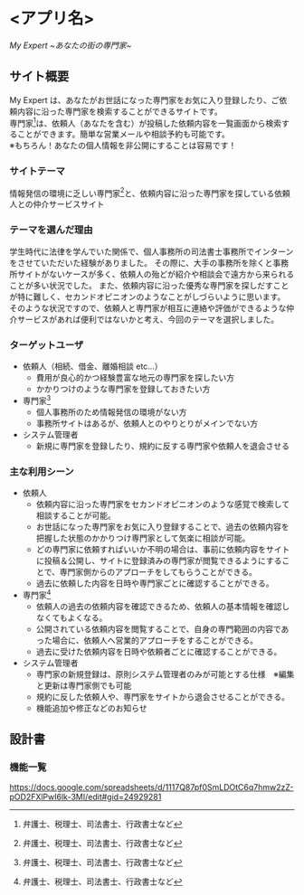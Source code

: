 # <アプリ名>
*My Expert ~あなたの街の専門家~*

## サイト概要
My Expert は、あなたがお世話になった専門家をお気に入り登録したり、ご依頼内容に沿った専門家を検索することができるサイトです。  
専門家[^1]は、依頼人（あなたを含む）が投稿した依頼内容を一覧画面から検索することができます。簡単な営業メールや相談予約も可能です。  
※もちろん！あなたの個人情報を非公開にすることは容易です！

### サイトテーマ
情報発信の環境に乏しい専門家[^1]と、依頼内容に沿った専門家を探している依頼人との仲介サービスサイト

### テーマを選んだ理由
学生時代に法律を学んでいた関係で、個人事務所の司法書士事務所でインターンをさせていただいた経験がありました。
その際に、大手の事務所を除くと事務所サイトがないケースが多く、依頼人の殆どが紹介や相談会で遠方から来られることが多い状況でした。
また、依頼内容に沿った優秀な専門家を探しだすことが特に難しく、セカンドオピニオンのようなことがしづらいように思います。
そのような状況ですので、依頼人と専門家が相互に連絡や評価ができるような仲介サービスがあれば便利ではないかと考え、今回のテーマを選択しました。

### ターゲットユーザ
- 依頼人（相続、借金、離婚相談 etc...）
  - 費用が良心的かつ経験豊富な地元の専門家を探したい方
  - かかりつけのような専門家を登録しておきたい方
- 専門家[^1]
  - 個人事務所のため情報発信の環境がない方
  - 事務所サイトはあるが、依頼人とのやりとりがメインでない方
- システム管理者
  - 新規に専門家を登録したり、規約に反する専門家や依頼人を退会させる

### 主な利用シーン
- 依頼人
  - 依頼内容に沿った専門家をセカンドオピニオンのような感覚で検索して相談することが可能。
  - お世話になった専門家をお気に入り登録することで、過去の依頼内容を把握した状態のかかりつけ専門家として気楽に相談が可能。
  - どの専門家に依頼すればいいか不明の場合は、事前に依頼内容をサイトに投稿＆公開し、サイトに登録済みの専門家が閲覧できるようにすることで、専門家側からのアプローチをしてもらうことができる。
  - 過去に依頼した内容を日時や専門家ごとに確認することができる。
- 専門家[^1]
  - 依頼人の過去の依頼内容を確認できるため、依頼人の基本情報を確認しなくてもよくなる。
  - 公開されている依頼内容を閲覧することで、自身の専門範囲の内容であった場合に、依頼人へ営業的アプローチをすることができる。
  - 過去に受けた依頼内容を日時や依頼者ごとに確認することができる。
- システム管理者
  - 専門家の新規登録は、原則システム管理者のみが可能とする仕様　※編集と更新は専門家側でも可能
  - 規約に反した依頼人や、専門家をサイトから退会させることができる。
  - 機能追加や修正などのお知らせ

## 設計書

### 機能一覧
<https://docs.google.com/spreadsheets/d/1117Q87pf0SmLDOtC6q7hmw2zZ-pOD2FXlPwI6lk-3MI/edit#gid=24929281>

[^1]: 弁護士、税理士、司法書士、行政書士など